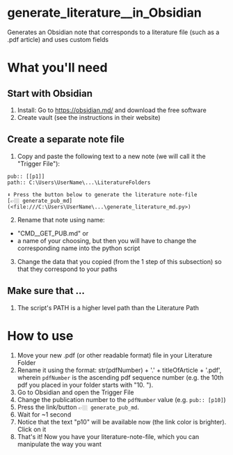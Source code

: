 # generate_literature__in_Obsidian
Generates an Obsidian note that corresponds to a literature file (such as a .pdf article) and uses custom fields


# What you'll need

## Start with Obsidian

1. Install: Go to https://obsidian.md/ and download the free software
2. Create vault (see the instructions in their website)

## Create a separate note file

1. Copy and paste the following text to a new note (we will call it the "Trigger File"):

```
pub:: [[p1]]
path:: C:\Users\UserName\...\LiteratureFolders

⬇️ Press the button below to generate the literature note-file
[👉🏼 generate_pub_md](<file:///C:\Users\UserName\...\generate_literature_md.py>)
```
2. Rename that note using name:
- "CMD__GET_PUB.md" or
- a name of your choosing, but then you will have to change the corresponding name into the python script


3. Change the data that you copied (from the 1 step of this subsection) so that they correspond to your paths

## Make sure that ...

1. The script's PATH is a higher level path than the Literature Path



# How to use

1. Move your new .pdf (or other readable format) file in your Literature Folder
2. Rename it using the format: str(pdfNumber) + '.' + titleOfArticle + '.pdf', wherein `pdfNumber` is the ascending pdf sequence number (e.g. the 10th pdf you placed in your folder starts with "10. ").
3. Go to Obsidian and open the Trigger File
4. Change the publication number to the `pdfNumber` value (e.g. `pub:: [p10]`)
5. Press the link/button `👉🏼 generate_pub_md`. 
6. Wait for ~1 second
7. Notice that the text "p10" will be available now (the link color is brighter). Click on it
8. That's it! Now you have your literature-note-file, which you can manipulate the way you want



